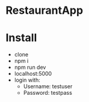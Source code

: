 # RestaurantApp

# Install
- clone 
- npm i
- npm run dev
- localhost:5000
- login with:
    - Username: testuser
    - Password: testpass
